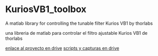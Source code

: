 # KuriosVB1_toolbox
A matlab library for controlling the tunable filter Kurios VB1 by thorlabs

una libreria de matlab para controlar el filtro ajustable Kurios VB1 de thorlabs


[enlace al proyecto en drive](https://drive.google.com/drive/folders/1b1vBv-zC7iNU69g6r8231b6Drg2bxiNZ?usp=sharing)
[scripts y capturas en drive](https://drive.google.com/drive/folders/1h4gWMvUeFT4A1aU4rln_hy74meNoLv9M?usp=sharing)